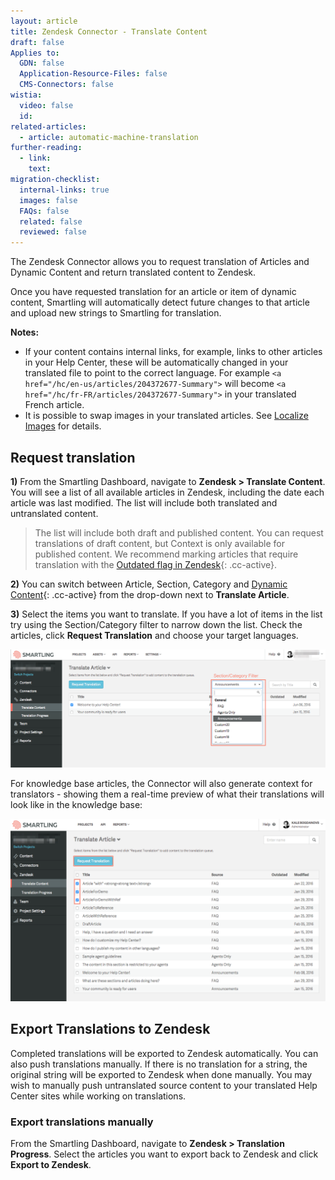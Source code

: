 ```yaml
---
layout: article
title: Zendesk Connector - Translate Content
draft: false
Applies to:
  GDN: false
  Application-Resource-Files: false
  CMS-Connectors: false
wistia:
  video: false
  id:
related-articles:
  - article: automatic-machine-translation
further-reading:
  - link:
    text:
migration-checklist:
  internal-links: true
  images: false
  FAQs: false
  related: false
  reviewed: false
---
```



The Zendesk Connector allows you to request translation of Articles and Dynamic Content and return translated content to Zendesk.

Once you have requested translation for an article or item of dynamic content, Smartling will automatically detect future changes to that article and upload new strings to Smartling for translation.

<div class="info"><strong>Notes:</strong><ul><li>If your content contains internal links, for example, links to other articles in your Help Center, these will be automatically changed in your translated file to point to the correct language. For example <code>&lt;a href="/hc/en-us/articles/204372677-Summary"&gt;</code> will become <code>&lt;a href="/hc/fr-FR/articles/204372677-Summary"&gt;</code> in your translated French article.</li><li>It is possible to swap images in your translated articles. See <a href="/knowledge-base/articles/zendesk-connector-localize-images/">Localize Images</a> for details.</li></ul></div>

## Request translation

**1)** From the Smartling Dashboard, navigate to **Zendesk &gt; Translate Content**. You will see a list of all available articles in Zendesk, including the date each article was last modified. The list will include both translated and untranslated content.

> The list will include both draft and published content. You can request translations of draft content, but Context is only available for published content. We recommend marking articles that require translation with the [Outdated flag in Zendesk](){: .cc-active}.

**2)** You can switch between Article, Section, Category and [Dynamic Content](){: .cc-active} from the drop-down next to **Translate Article**.

**3)**&nbsp;Select the items you want to translate. If you have a lot of items in the list try using the Section/Category filter to narrow down the list. Check the articles, click&nbsp;**Request Translation**&nbsp;and choose your target languages.

![](/uploads/versions/smartling___translate_content_and_zendesk_connector_translate_content_-_smartling_help_center---x----1377-518x---.png)

For knowledge base articles, the Connector will also generate context for translators - showing them a real-time preview of what their translations will look like in the knowledge base:

![](/uploads/versions/download-15---x----1246-721x---.png)

## Export Translations to Zendesk

Completed translations will be exported to Zendesk automatically. You can also push translations manually. If there is no translation for a string, the original string will be exported to Zendesk when done manually. You may wish to manually push untranslated source content to your translated Help Center sites while working on translations.

### Export translations manually

From the Smartling Dashboard, navigate to **Zendesk &gt; Translation Progress**. Select the articles you want to export back to Zendesk and click **Export to Zendesk**.